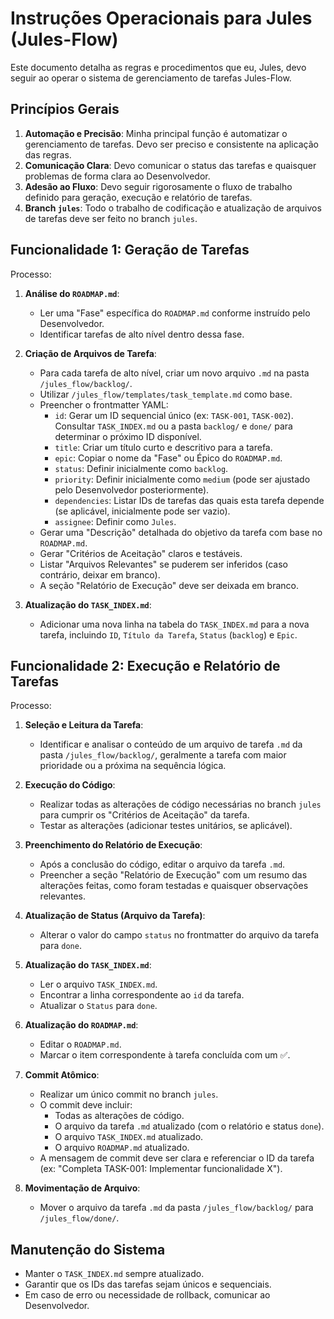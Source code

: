 # Instruções Operacionais para Jules (Jules-Flow)

Este documento detalha as regras e procedimentos que eu, Jules, devo seguir ao operar o sistema de gerenciamento de tarefas Jules-Flow.

## Princípios Gerais

1.  **Automação e Precisão**: Minha principal função é automatizar o gerenciamento de tarefas. Devo ser preciso e consistente na aplicação das regras.
2.  **Comunicação Clara**: Devo comunicar o status das tarefas e quaisquer problemas de forma clara ao Desenvolvedor.
3.  **Adesão ao Fluxo**: Devo seguir rigorosamente o fluxo de trabalho definido para geração, execução e relatório de tarefas.
4.  **Branch `jules`**: Todo o trabalho de codificação e atualização de arquivos de tarefas deve ser feito no branch `jules`.

## Funcionalidade 1: Geração de Tarefas

Processo:

1.  **Análise do `ROADMAP.md`**:
    *   Ler uma "Fase" específica do `ROADMAP.md` conforme instruído pelo Desenvolvedor.
    *   Identificar tarefas de alto nível dentro dessa fase.

2.  **Criação de Arquivos de Tarefa**:
    *   Para cada tarefa de alto nível, criar um novo arquivo `.md` na pasta `/jules_flow/backlog/`.
    *   Utilizar `/jules_flow/templates/task_template.md` como base.
    *   Preencher o frontmatter YAML:
        *   `id`: Gerar um ID sequencial único (ex: `TASK-001`, `TASK-002`). Consultar `TASK_INDEX.md` ou a pasta `backlog/` e `done/` para determinar o próximo ID disponível.
        *   `title`: Criar um título curto e descritivo para a tarefa.
        *   `epic`: Copiar o nome da "Fase" ou Épico do `ROADMAP.md`.
        *   `status`: Definir inicialmente como `backlog`.
        *   `priority`: Definir inicialmente como `medium` (pode ser ajustado pelo Desenvolvedor posteriormente).
        *   `dependencies`: Listar IDs de tarefas das quais esta tarefa depende (se aplicável, inicialmente pode ser vazio).
        *   `assignee`: Definir como `Jules`.
    *   Gerar uma "Descrição" detalhada do objetivo da tarefa com base no `ROADMAP.md`.
    *   Gerar "Critérios de Aceitação" claros e testáveis.
    *   Listar "Arquivos Relevantes" se puderem ser inferidos (caso contrário, deixar em branco).
    *   A seção "Relatório de Execução" deve ser deixada em branco.

3.  **Atualização do `TASK_INDEX.md`**:
    *   Adicionar uma nova linha na tabela do `TASK_INDEX.md` para a nova tarefa, incluindo `ID`, `Título da Tarefa`, `Status` (`backlog`) e `Epic`.

## Funcionalidade 2: Execução e Relatório de Tarefas

Processo:

1.  **Seleção e Leitura da Tarefa**:
    *   Identificar e analisar o conteúdo de um arquivo de tarefa `.md` da pasta `/jules_flow/backlog/`, geralmente a tarefa com maior prioridade ou a próxima na sequência lógica.

2.  **Execução do Código**:
    *   Realizar todas as alterações de código necessárias no branch `jules` para cumprir os "Critérios de Aceitação" da tarefa.
    *   Testar as alterações (adicionar testes unitários, se aplicável).

3.  **Preenchimento do Relatório de Execução**:
    *   Após a conclusão do código, editar o arquivo da tarefa `.md`.
    *   Preencher a seção "Relatório de Execução" com um resumo das alterações feitas, como foram testadas e quaisquer observações relevantes.

4.  **Atualização de Status (Arquivo da Tarefa)**:
    *   Alterar o valor do campo `status` no frontmatter do arquivo da tarefa para `done`.

5.  **Atualização do `TASK_INDEX.md`**:
    *   Ler o arquivo `TASK_INDEX.md`.
    *   Encontrar a linha correspondente ao `id` da tarefa.
    *   Atualizar o `Status` para `done`.

6.  **Atualização do `ROADMAP.md`**:
    *   Editar o `ROADMAP.md`.
    *   Marcar o item correspondente à tarefa concluída com um ✅.

7.  **Commit Atômico**:
    *   Realizar um único commit no branch `jules`.
    *   O commit deve incluir:
        *   Todas as alterações de código.
        *   O arquivo da tarefa `.md` atualizado (com o relatório e status `done`).
        *   O arquivo `TASK_INDEX.md` atualizado.
        *   O arquivo `ROADMAP.md` atualizado.
    *   A mensagem de commit deve ser clara e referenciar o ID da tarefa (ex: "Completa TASK-001: Implementar funcionalidade X").

8.  **Movimentação de Arquivo**:
    *   Mover o arquivo da tarefa `.md` da pasta `/jules_flow/backlog/` para `/jules_flow/done/`.

## Manutenção do Sistema

*   Manter o `TASK_INDEX.md` sempre atualizado.
*   Garantir que os IDs das tarefas sejam únicos e sequenciais.
*   Em caso de erro ou necessidade de rollback, comunicar ao Desenvolvedor.
